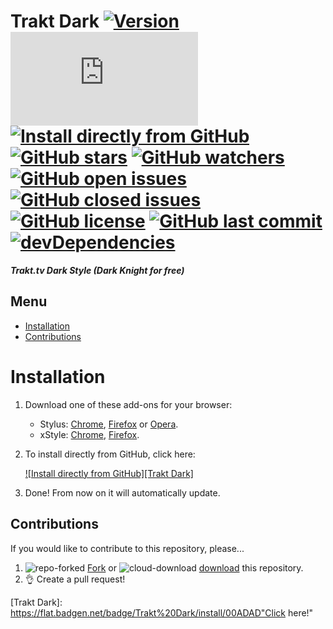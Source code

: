 # Trakt Dark [![Version][version]][1] [![Size][size]][1] [![Install directly from GitHub][install]][2] [![GitHub stars][stars]][3] [![GitHub watchers][watchers]][4] [![GitHub open issues][open issues]][5] [![GitHub closed issues][closed issues]][5] [![GitHub license][license]][6] [![GitHub last commit][last commit]][7] [![devDependencies][devdependencies]][8]

**_Trakt.tv Dark Style (Dark Knight for free)_**

## Menu

- [Installation]
- [Contributions]

# Installation

1. Download one of these add-ons for your browser:
   - Stylus: [Chrome][stychrome], [Firefox][styfirefox] or [Opera][styopera].
   - xStyle: [Chrome][xstychrome], [Firefox][xstyfirefox].
2. To install directly from GitHub, click here:

   [![Install directly from GitHub][Trakt Dark]][2]

3. Done! From now on it will automatically update.

## Contributions

If you would like to contribute to this repository, please...

1. ![repo-forked][9] [Fork][10] or ![cloud-download][11] [download][12] this repository.
2. 👌 Create a pull request!

<!-- BADGES -->
[version]: https://flat.badgen.net/github/release/StylusThemes/Trakt-Dark
[1]: #
[size]: https://flat.badgen.net/badgesize/normal/StylusThemes/Trakt-Dark/master/style.user.css
[install]: https://flat.badgen.net/badge/install%20directly%20from/GitHub/00ADAD "WIP!"
[2]: https://rebrand.ly/InstallTrakt-Dark
[stars]: https://flat.badgen.net/github/stars/StylusThemes/Trakt-Dark
[3]: https://github.com/StylusThemes/Trakt-Dark/stargazers
[watchers]: https://flat.badgen.net/github/watchers/StylusThemes/Trakt-Dark
[4]: https://github.com/StylusThemes/Trakt-Dark/watchers
[open issues]: https://flat.badgen.net/github/open-issues/StylusThemes/Trakt-Dark
[closed issues]: https://flat.badgen.net/github/closed-issues/StylusThemes/Trakt-Dark
[5]: https://github.com/StylusThemes/Trakt-Dark/issues
[license]: https://flat.badgen.net/github/license/StylusThemes/Trakt-Dark
[6]: https://creativecommons.org/licenses/by-sa/4.0/
[last commit]: https://flat.badgen.net/github/last-commit/StylusThemes/Trakt-Dark
[7]: https://github.com/StylusThemes/Trakt-Dark/commits/master
[devdependencies]: https://flat.badgen.net/david/dev/StylusThemes/Trakt-Dark
[8]: https://david-dm.org/StylusThemes/Trakt-Dark?type=dev
[badges]: https://flat.badgen.net/badge/amount%20of%20badges/12/orange

<!-- Trakt LINK -->
[Trakt]: https://trakt.tv

<!-- MENU -->
[Installation]: README.md#installation
[Contributions]: README.md#Contributions

<!-- CONTRIBUTIONS -->
[9]: https://user-images.githubusercontent.com/136959/42383736-c4cb0db8-80fd-11e8-91ca-12bae108bccc.png
[10]: https://github.com/StylusThemes/Trakt-Dark/fork
[11]: https://user-images.githubusercontent.com/136959/42401932-9ee9cae0-813d-11e8-8691-16e29a85d3b9.png
[12]: https://github.com/StylusThemes/Trakt-Dark/releases

<!-- STYLUS DOWNLOADS -->
[STYChrome]: https://chrome.google.com/webstore/detail/stylus/clngdbkpkpeebahjckkjfobafhncgmne
[STYFirefox]: https://addons.mozilla.org/firefox/addon/styl-us/
[STYOpera]: https://addons.opera.com/extensions/details/stylus/

<!-- XSTYLE DOWNLOADS -->
[XSTYChrome]: https://chrome.google.com/webstore/detail/xstyle/hncgkmhphmncjohllpoleelnibpmccpj
[XSTYFirefox]: https://addons.mozilla.org/firefox/addon/xstyle/

<!-- INSTALL Trakt Dark BADGE -->
[Trakt Dark]: https://flat.badgen.net/badge/Trakt%20Dark/install/00ADAD"Click here!"

<!-- HOW TO LINK -->
[13]: https://trakt.tv/widgets/watched

<!-- PROFILE DEFAULT IMAGE -->
[14]: https://trakt.tv/assets/users/bg-388ebd4e59030af56fcac6b9ec383ee6.jpg

